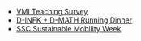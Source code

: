 * [VMI Teaching Survey](#vmi-teaching-survey)
* [D-INFK + D-MATH Running Dinner](#d-infk-d-math-running-dinner)
* [SSC Sustainable Mobility Week](#ssc-mobility-week)
